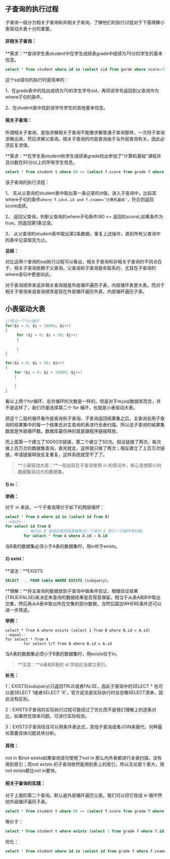 ## 子查询的执行过程

子查询一般分为相关子查询和非相关子查询，了解他们的执行过程对于下面理解小表驱动大表十分的重要。

#### 非相关子查询：

**需求：**查询学生表student中在学生成绩表grade中成绩为70分的学生的基本信息。

```sql
select * from student where id in (select sid from garde where score=70)
```

这个sql语句的执行时是简单的：

1、在grade表中的找出成绩为70的学生学号sid，再将该学号返回到父查询作为where子句的条件。

2、在student表中找到该学号学生的其他基本信息。

#### 相关子查询：

所谓相关子查询，是指求解相关子查询不能像求解普通子查询那样，一次将子查询求解出来，然后求解父查询。相关子查询的内层查询由于与外层查询有关，因此必须反复求值。

**需求：**在学生表student和学生成绩表grade找出参加了“计算机基础”课程并且分数在80分以上的所有学生信息。

```sql
select * from student t where 80 <= (select f.score from grade f where f.id = t.id and f.cname='计算机基础')
```

该子查询的执行流程：

1、 先从父查询的student表中取出第一条记录的id值，进入子查询中，比较其where子句的条件`where f.id=t.id and f.cname=’计算机基础’`，符合则返回score成绩。

2、 返回父查询，判断父查询的where子句条件(80 <= 返回的score),如果条件为true，则返回第1条记录。

3、 从父查询的student表中取出第2条数据，重复上述操作，直到所有父查询中的表中记录取完为止。

**总结：** 

对比这两个查询的sql执行过程可以看出，相关子查询和非相关子查询的不同点在于，相关子查询依赖于父查询，父查询和子查询是有联系的，尤其在子查询的where语句中更是如此。

对于查询顺序来说非相关查询就是外层循环遍历子表，内层循环表里大表。而对于相关子查询来说查询顺序是现在外层循环遍历外表，内层循环遍历子表。

## 小表驱动大表

```java
//假设一个for循环
for($i = 0; $i < 10000; $i++) 
{
     for ($j = 0; $i < 50; $j++)
     {

     }
}

for($i = 0; $i < 50; $i++) 
{
    for ($j = 0; $i < 10000; $j++)
    {

    }
}
```

看以上两个for循环，总共循环的次数是一样的。但是对于mysql数据库而言，并不是这样了，我们尽量选择第二个 for 循环，也就是小表驱动大表。

把这个二层的循环看作是查询和子查询，子查询返回结果集之后，主查询会用子查询的结果集中的每一个结果去对主查询的表进行全表扫描，所以说子查询的结果集数就是外层循环数。数据库最伤神的就是跟程序链接释放，

而上面第一个建立了10000次链接，第二个建立了50次。假设链接了两次，每次做上百万次的数据集查询，查完就走，这样就只做了两次；相反建立了上百万次链接，申请链接释放反复重复，这样系统就受不了了。

> **小表驱动大表：**一般出现在子查询使用 in 的情况中，核心思想即小的数据集驱动大的数据集。

#### 1) in：

**举例：**

对于 in 来说，一个子查询等价于如下的两层循环：

```sql
select * from A where id in (select id from B)
--equal--
for select id from B
		-- 每次从 B 查询出来的结果集取出一个值对 A 进行一次循环来扫描。
		for select * from A where A.id = B.id
```

当B表的数据集必须小于A表的数据集时，用in优于exists。

#### 2) exist：

**语法：**EXISTS

```sql
SELECT ... FROM table WHERE EXISTS (subquery)。
```

**理解：**将主查询的数据放到子查询中做条件验证，根据验证结果(TRUE/FALSE)来决定朱查询的数据结果是否得意保留。相当于从表A和B中取出交集，然后再从A表中取出所在交集的部分数据，当然后面加WHERE条件还可以进一步筛选。

**举例：**

```sqlite
select * from A where exists (select 1 from B where B.id = A.id)
--equal--
for select * from A
		for select t/f from B where B.id = A.id
```

当A表的数据集必须小于B表的数据集时，用exists优于in。

> **注意：**A表和B表的 id 字段应当建立索引。

**补充：**

1：EXISTS(subquery)只返回TRUE或者FALSE，因此子查询中的SELECT * 也可以是SELECT 1或者SELECT 'X'，官方说法是实际执行时会忽略SELECT清单，因此没有区别。

2：EXISTS子查询的实际执行过程可能经过了优化而不是我们理解上的逐条对比，如果担忧效率问题，可进行实际校验。

3：EXISTS子查询往往可以用条件表达式，其他子查询或者JOIN来替代，何种最优需要具体问题具体分析。

#### 其他：

not in 和not exists如果查询语句使用了not in 那么内外表都进行全表扫描，没有用到索引；而not extsts 的子查询依然能用到表上的索引。所以无论那个表大，用not exists都比not in要快。

#### 相关子查询的实践：

对于上面的第二个查询，默认是外层循环遍历父表，我们可以将它改成 in 循环然他外层循环遍历子表。

```sql
select * from student t where 80 <= (select f.score from grade f where f.id = t.id and f.cname='计算机基础')
```

等价于：

```sql
select * from student t where exists (select 1 from grade f where f.id = t.id and f.cname='计算机基础' and f.score >= 80)
```

优化：

```sql
select * from student where id in (select id from grade f where f.cname='计算机基础' )
```

